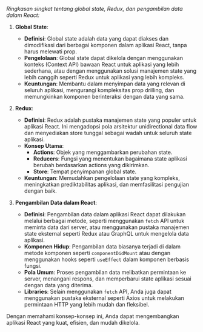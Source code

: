 *Ringkasan singkat tentang global state, Redux, dan pengambilan data dalam React:*

1. **Global State**:
   - **Definisi**: Global state adalah data yang dapat diakses dan dimodifikasi dari berbagai komponen dalam aplikasi React, tanpa harus melewati prop.
   - **Pengelolaan**: Global state dapat dikelola dengan menggunakan konteks (Context API) bawaan React untuk aplikasi yang lebih sederhana, atau dengan menggunakan solusi manajemen state yang lebih canggih seperti Redux untuk aplikasi yang lebih kompleks.
   - **Keuntungan**: Membantu dalam menyimpan data yang relevan di seluruh aplikasi, mengurangi kompleksitas prop drilling, dan memungkinkan komponen berinteraksi dengan data yang sama.

2. **Redux**:
   - **Definisi**: Redux adalah pustaka manajemen state yang populer untuk aplikasi React. Ini mengadopsi pola arsitektur unidirectional data flow dan menyediakan store tunggal sebagai wadah untuk seluruh state aplikasi.
   - **Konsep Utama**:
     - **Actions**: Objek yang menggambarkan perubahan state.
     - **Reducers**: Fungsi yang menentukan bagaimana state aplikasi berubah berdasarkan actions yang dikirimkan.
     - **Store**: Tempat penyimpanan global state.
   - **Keuntungan**: Memudahkan pengelolaan state yang kompleks, meningkatkan prediktabilitas aplikasi, dan memfasilitasi pengujian dengan baik.

3. **Pengambilan Data dalam React**:
   - **Definisi**: Pengambilan data dalam aplikasi React dapat dilakukan melalui berbagai metode, seperti menggunakan `fetch` API untuk meminta data dari server, atau menggunakan pustaka manajemen state eksternal seperti Redux atau GraphQL untuk mengelola data aplikasi.
   - **Komponen Hidup**: Pengambilan data biasanya terjadi di dalam metode komponen seperti `componentDidMount` atau dengan menggunakan hooks seperti `useEffect` dalam komponen berbasis fungsi.
   - **Pola Umum**: Proses pengambilan data melibatkan permintaan ke server, menangani respons, dan memperbarui state aplikasi sesuai dengan data yang diterima.
   - **Libraries**: Selain menggunakan `fetch` API, Anda juga dapat menggunakan pustaka eksternal seperti Axios untuk melakukan permintaan HTTP yang lebih mudah dan fleksibel.

Dengan memahami konsep-konsep ini, Anda dapat mengembangkan aplikasi React yang kuat, efisien, dan mudah dikelola.
